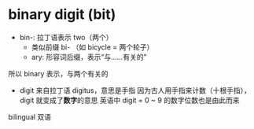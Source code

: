 # binary digit (bit)
- bin-: 拉丁语表示 two（两个）
  - 类似前缀 bi- （如 bicycle = 两个轮子）
  - ary: 形容词后缀，表示“与......有关的”

所以 binary 表示，与两个有关的

- digit
来自拉丁语 digitus，意思是手指 
因为古人用手指来计数（十根手指），digit 就变成了**数字**的意思
英语中 digit = 0 ~ 9 的数字位数也是由此而来
















bilingual 双语